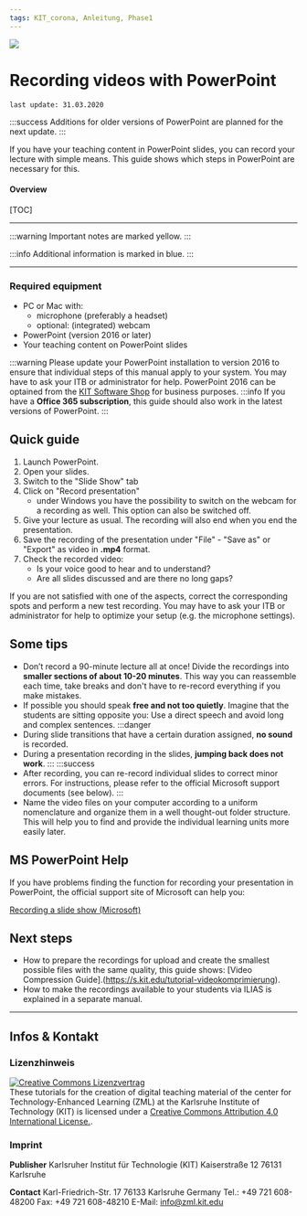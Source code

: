 ```yaml
---
tags: KIT_corona, Anleitung, Phase1
---
```

![](https://i.imgur.com/eAg9Fgb.png)

# Recording videos with PowerPoint
```
last update: 31.03.2020
```
:::success
Additions for older versions of PowerPoint are planned for the next update.
:::

If you have your teaching content in PowerPoint slides, you can record your lecture with simple means. This guide shows which steps in PowerPoint are necessary for this.

#### Overview
[TOC]

---

:::warning
Important notes are marked yellow.
:::

:::info
Additional information is marked in blue.
:::

---

### Required equipment
* PC or Mac with:
    * microphone (preferably a headset) 
    * optional: (integrated) webcam
* PowerPoint (version 2016 or later)
* Your teaching content on PowerPoint slides

:::warning
Please update your PowerPoint installation to version 2016 to ensure that individual steps of this manual apply to your system. You may have to ask your ITB or administrator for help. PowerPoint 2016 can be optained from the [KIT Software Shop](https://rzunika.asknet.de) for business purposes.
:::info
If you have a **Office 365 subscription**, this guide should also work in the latest versions of PowerPoint.
:::


## Quick guide 

1. Launch PowerPoint.
2. Open your slides.
3. Switch to the "Slide Show" tab
4. Click on "Record presentation"
    * under Windows you have the possibility to switch on the webcam for a recording as well. This option can also be switched off.
5. Give your lecture as usual. The recording will also end when you end the presentation.
6. Save the recording of the presentation under "File" - "Save as" or "Export" as video in **.mp4** format.
7. Check the recorded video:
    * Is your voice good to hear and to understand?
    * Are all slides discussed and are there no long gaps?

If you are not satisfied with one of the aspects, correct the corresponding spots and perform a new test recording. You may have to ask your ITB or administrator for help to optimize your setup (e.g. the microphone settings).


## Some tips
* Don’t record a 90-minute lecture all at once! Divide the recordings into **smaller sections of about 10-20 minutes**. This way you can reassemble each time, take breaks and don't have to re-record everything if you make mistakes.
* If possible you should speak **free and not too quietly**. Imagine that the students are sitting opposite you: Use a direct speech and avoid long and complex sentences.
:::danger
* During slide transitions that have a certain duration assigned, **no sound** is recorded.
* During a presentation recording in the slides, **jumping back does not work**.
:::
:::success
* After recording, you can re-record individual slides to correct minor errors. For instructions, please refer to the official Microsoft support documents (see below).
:::
* Name the video files on your computer according to a uniform nomenclature and organize them in a well thought-out folder structure. This will help you to find and provide the individual learning units more easily later.

## MS PowerPoint Help
If you have problems finding the function for recording your presentation in PowerPoint, the official support site of Microsoft can help you:

[Recording a slide show (Microsoft)](https://support.office.com/de-de/article/aufzeichnen-einer-bildschirmpräsentation-mit-kommentaren-und-folienanzeigedauern-0b9502c6-5f6c-40ae-b1e7-e47d8741161c#OfficeVersion=Office_365)

## Next steps
* How to prepare the recordings for upload and create the smallest possible files with the same quality, this guide shows: [Video Compression Guide].(https://s.kit.edu/tutorial-videokomprimierung).
* How to make the recordings available to your students via ILIAS is explained in a separate manual.

---
## Infos & Kontakt

### Lizenzhinweis
<a rel="license" href="http://creativecommons.org/licenses/by/4.0/"><img alt="Creative Commons Lizenzvertrag" style="border-width:0" src="https://i.creativecommons.org/l/by/4.0/88x31.png" /></a><br /><span xmlns:dct="http://purl.org/dc/terms/" property="dct:title">These tutorials for the creation of digital teaching material</span> of <span xmlns:cc="http://creativecommons.org/ns#" property="cc:attributionName">the center for Technology-Enhanced Learning (ZML) at the Karlsruhe Institute of Technology (KIT) </span> is licensed under a <a rel="license" href="http://creativecommons.org/licenses/by/4.0/">Creative Commons Attribution 4.0 International License.</a>.

### Imprint

**Publisher**
Karlsruher Institut für Technologie (KIT)
Kaiserstraße 12
76131 Karlsruhe

**Contact**
Karl-Friedrich-Str. 17
76133 Karlsruhe
Germany
Tel.: +49 721 608-48200
Fax: +49 721 608-48210
E-Mail: info@zml.kit.edu
